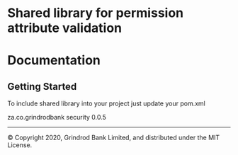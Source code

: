 # Shared library for permission attribute validation

# Documentation

## Getting Started

To include shared library into your project just update your pom.xml

<dependency>
    <groupId>za.co.grindrodbank</groupId>
    <artifactId>security</artifactId>
    <version>0.0.5</version>
</dependency>

---
&copy; Copyright 2020, Grindrod Bank Limited, and distributed under the MIT License.
